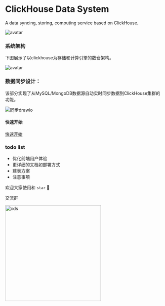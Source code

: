 # ClickHouse Data System
A data syncing, storing, computing service based on ClickHouse.

![avatar](https://gitee.com/kevwan/static/raw/master/doc/images/cds/logo.png)

### 系统架构
下图展示了以clickhouse为存储和计算引擎的数仓架构。

![avatar](https://gitee.com/kevwan/static/raw/master/doc/images/cds/clickhouse_arch1.png)

### 数据同步设计：
该部分实现了从MySQL/MongoDB数据源自动实时同步数据到ClickHouse集群的功能。


![同步drawio](https://gitee.com/kevwan/static/raw/master/doc/images/cds/同步drawio.png)

#### 快速开始

[快速开始](doc/quickstart.md)

### todo list
 - 优化前端用户体验
 - 更详细的文档如部署方式
 - 建表方案
 - 注意事项

欢迎大家使用和 `star` 🤝

交流群

<img src="https://gitee.com/zyz01/cds/raw/master/doc/weichat.JPG" alt="cds" width="310" />
